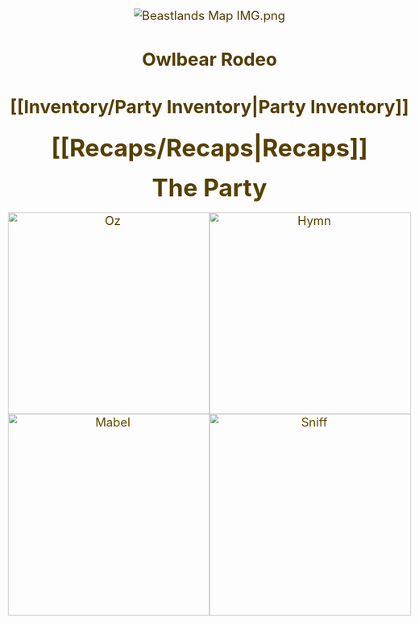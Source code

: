 ```yaml
---
{"dg-publish":true,"permalink":"/home-page/","tags":["gardenEntry"],"created":"","updated":""}
---
```


![Beastlands Map IMG.png](/img/user/z_Assets/Beastlands%20Map%20IMG.png)

## [Owlbear Rodeo](https://owlbear-rodeo-legacy-3nug.onrender.com)
## [[Inventory/Party Inventory\|Party Inventory]] 

# [[Recaps/Recaps\|Recaps]] 

<!DOCTYPE html>
<html>
<head>
    <title>The Party</title>
    <style>
        body {
            text-align: center;
            background-image: linear-gradient(to bottom, #4C3800, #A77D00);
            -webkit-background-clip: text;
            -webkit-text-fill-color: transparent;
            font-size: 24px;
        }
        .image-grid {
            display: grid;
            grid-template-columns: 1fr 1fr;
            grid-gap: 0;
            text-align: center;
            margin: 0 auto;
            max-width: 800px;
        }
        .image-grid a {
            text-decoration: none;
        }
        .image-grid img {
            width: 100%;
            height: 400px; /* Fixed height for all images */
            object-fit: cover;
        }
        h1 {
            margin: 20px 0;
        }
    </style>
</head>
<body>
    <h1>The Party</h1>
    <div class="image-grid">
        <a href="https://the-beastlands.vercel.app/party/oz/">
            <img src="https://i.imgur.com/hEmKfkO.jpg" alt="Oz">
        </a>
        <a href="https://the-beastlands.vercel.app/party/hymn/">
            <img src="https://i.imgur.com/i0WMBm3.jpg" alt="Hymn">
        </a>
        <a href="https://the-beastlands.vercel.app/party/mabel/">
            <img src="https://i.imgur.com/VmmKDvo.jpg" alt="Mabel">
        </a>
        <a href="https://the-beastlands.vercel.app/party/sniff/">
            <img src="https://i.imgur.com/ZmPM2R1.jpg" alt="Sniff">
        </a>
    </div>
</body>
</html>


